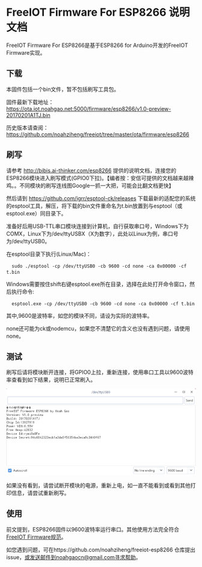 # FreeIOT Firmware For ESP8266 说明文档
FreeIOT Firmware For ESP8266是基于ESP8266 for Arduino开发的FreeIOT Firmware实现。

## 下载
本固件包括一个bin文件，暂不包括刷写工具包。

固件最新下载地址：https://ota.iot.noahgao.net:5000/firmware/esp8266/v1.0-preview-20170201A1TJ.bin

历史版本请查阅：https://github.com/noahziheng/freeiot/tree/master/ota/firmware/esp8266

## 刷写
请参考 http://bibis.ai-thinker.com/esp8266 提供的说明文档，连接您的ESP8266模块进入刷写模式(GPIO0下拉)。【编者按：安信可提供的文档越来越辣鸡。。不同模块的刷写连线图Google一抓一大把，可能会比翻文档更快】

然后请到 https://github.com/igrr/esptool-ck/releases 下载最新的适配您的系统的esptool工具，解压，将下载的bin文件重命名为t.bin放置到与esptool（或esptool.exe）同目录下。

准备好后用USB-TTL串口模块连接到计算机，自行获取串口号，Windows下为COMX，Linux下为/dev/ttyUSBX（X为数字），此处以Linux为例，串口号为/dev/ttyUSB0。

在esptool目录下执行(Linux/Mac)：

```
  sudo ./esptool -cp /dev/ttyUSB0 -cb 9600 -cd none -ca 0x00000 -cf t.bin
```

Windows需要按住shift右键esptool.exe所在目录，选择在此处打开命令窗口，然后执行命令:

```
  esptool.exe -cp /dev/ttyUSB0 -cb 9600 -cd none -ca 0x00000 -cf t.bin
```

其中,9600是波特率，如您的模块不同，请设为实际的波特率。

none还可能为ck或nodemcu，如果您不清楚它的含义也没有遇到问题，请使用none。

## 测试
刷写后请将模块断开连接，将GPIO0上拉，重新连接，使用串口工具以9600波特率查看到如下结果，说明已正常刷入。

![](../images/esp8266/1.png)

如果没有看到，请尝试断开模块的电源，重新上电，如一直不能看到或看到其他打印信息，请尝试重新刷写。

## 使用
前文提到，ESP8266固件以9600波特率运行串口。其他使用方法完全符合[FreeIOT Firmware规范](firmware.md)。

如您遇到问题，可在https://github.com/noahziheng/freeiot-esp8266 仓库提出issue，或发送邮件到noahgaocn@gmail.com寻求帮助。
